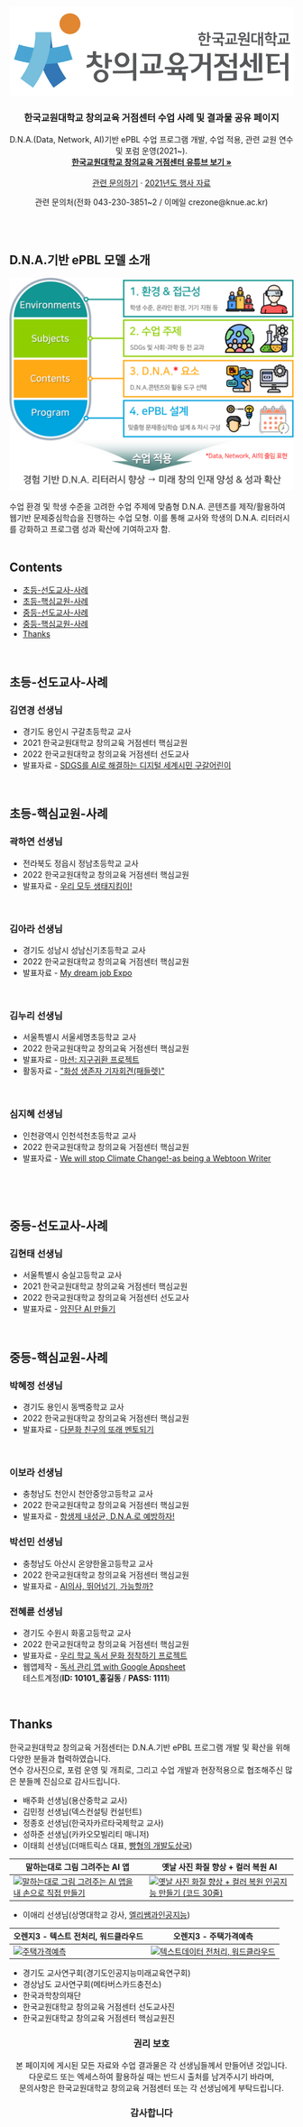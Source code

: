 <p align="center">
  <a href="https://github.com/anespart1/DNA_ePBL_results/">
    <img src="https://github.com/anespart1/DNA_ePBL_results/blob/main/etc_files/knue-cec-logo-removebg-preview.png" alt="knue-cec logo">
  </a>
</p>


<h3 align="center">한국교원대학교 창의교육 거점센터 수업 사례 및 결과물 공유 페이지</h3>

<p align="center">
  D.N.A.(Data, Network, AI)기반 ePBL 수업 프로그램 개발, 수업 적용, 관련 교원 연수 및 포럼 운영(2021~).
  <br>
  <a href="https://www.youtube.com/channel/UCeGM0FMjjaZyf5ew4ypaPWg"><strong>한국교원대학교 창의교육 거점센터 유튜브 보기 »</strong></a>
  <br>
  <br>
  <a href="https://github.com/anespart1/DNA_ePBL_results/issues/new?assignees=&labels=&template=knue-cec-%EC%9D%B4%EC%8A%88-%ED%85%9C%ED%94%8C%EB%A6%BF.md&title=">관련 문의하기</a>
  ·
  <a href="https://github.com/anespart1/crezone_ebooks">2021년도 행사 자료</a>
</p>


<p align="center">
  관련 문의처(전화 043-230-3851~2 / 이메일 crezone@knue.ac.kr)
</p>

<br><br>

## D.N.A.기반 ePBL 모델 소개

<p align="center">
  <a href="https://github.com/anespart1/DNA_ePBL_results/">
    <img src="https://github.com/anespart1/DNA_ePBL_results/blob/main/etc_files/DNA_based_ePBL_model.png" alt="knue-cec program diagram">
  </a>
</p>

수업 환경 및 학생 수준을 고려한 수업 주제에 맞춤형 D.N.A. 콘텐츠를 제작/활용하여 웹기반 문제중심학습을 진행하는 수업 모형. 이를 통해 교사와 학생의 D.N.A. 리터러시를 강화하고 프로그램 성과 확산에 기여하고자 함.
<br><br>

## Contents

- [초등-선도교사-사례](#초등-선도교사-사례)
- [초등-핵심교원-사례](#초등-핵심교원-사례)
- [중등-선도교사-사례](#중등-선도교사-사례)
- [중등-핵심교원-사례](#중등-핵심교원-사례)
- [Thanks](#Thanks)

<br>

## 초등-선도교사-사례

### 김연경 선생님

- 경기도 용인시 구갈초등학교 교사
- 2021 한국교원대학교 창의교육 거점센터 핵심교원
- 2022 한국교원대학교 창의교육 거점센터 선도교사
- 발표자료 - <a href="https://github.com/anespart1/DNA_ePBL_results/blob/main/Program_book/%EC%B4%88%EB%93%B1-%EC%84%A0%EB%8F%84%EA%B5%90%EC%82%AC-%EB%94%94%EC%A7%80%ED%84%B8%20%EC%84%B8%EA%B3%84%EC%8B%9C%EB%AF%BC%20%EA%B5%AC%EA%B0%88%EC%96%B4%EB%A6%B0%EC%9D%B4-%EA%B9%80%EC%97%B0%EA%B2%BD%EC%84%A0%EC%83%9D%EB%8B%98.pdf">SDGS를 AI로 해결하는 디지털 세계시민 구갈어린이</a>
<br>

## 초등-핵심교원-사례

### 곽하연 선생님

- 전라북도 정읍시 정남초등학교 교사
- 2022 한국교원대학교 창의교육 거점센터 핵심교원
- 발표자료 - <a href="https://github.com/anespart1/DNA_ePBL_results/blob/main/Program_book/%EC%B4%88%EB%93%B1-%ED%95%B5%EC%8B%AC%EA%B5%90%EC%9B%90-%EC%9A%B0%EB%A6%AC%20%EB%AA%A8%EB%91%90%20%EC%83%9D%ED%83%9C%EA%B3%84%20%EC%A7%80%ED%82%B4%EC%9D%B4-%EA%B3%BD%ED%95%98%EC%97%B0%EC%84%A0%EC%83%9D%EB%8B%98.pdf">우리 모두 생태지킴이!</a>
<br>

### 김아라 선생님

- 경기도 성남시 성남신기초등학교 교사
- 2022 한국교원대학교 창의교육 거점센터 핵심교원
- 발표자료 - <a href="https://github.com/anespart1/DNA_ePBL_results/blob/main/Program_book/%EC%B4%88%EB%93%B1-%ED%95%B5%EC%8B%AC%EA%B5%90%EC%9B%90-My%20dream%20job%20Expo-%EA%B9%80%EC%95%84%EB%9D%BC%EC%84%A0%EC%83%9D%EB%8B%98.pdf">My dream job Expo</a>
<br>

### 김누리 선생님

- 서울특별시 서울세명초등학교 교사
- 2022 한국교원대학교 창의교육 거점센터 핵심교원
- 발표자료 - <a href="https://github.com/anespart1/DNA_ePBL_results/blob/main/Program_book/%EC%B4%88%EB%93%B1-%ED%95%B5%EC%8B%AC%EA%B5%90%EC%9B%90-%EB%A7%88%EC%85%98%20%EC%A7%80%EA%B5%AC%20%EA%B7%80%ED%99%98%20%ED%94%84%EB%A1%9C%EC%A0%9D%ED%8A%B8-%EA%B9%80%EB%88%84%EB%A6%AC%EC%84%A0%EC%83%9D%EB%8B%98.pdf">마션: 지구귀환 프로젝트</a>
- 활동자료 - <a href="https://padlet.com/lively9227/21iuntlww1mjotik">"화성 생존자 기자회견(패들렛)" </a>
<br>

### 심지혜 선생님

- 인천광역시 인천석천초등학교 교사
- 2022 한국교원대학교 창의교육 거점센터 핵심교원
- 발표자료 - <a href="https://github.com/anespart1/DNA_ePBL_results/blob/main/Program_book/%EC%B4%88%EB%93%B1-%ED%95%B5%EC%8B%AC%EA%B5%90%EC%9B%90-We%20will%20stop%20Climate%20Change-%EC%8B%AC%EC%A7%80%ED%98%9C%EC%84%A0%EC%83%9D%EB%8B%98.pdf">We will stop Climate Change!-as being a Webtoon Writer</a>
<br>
<br><br>

## 중등-선도교사-사례

### 김현태 선생님

- 서울특별시 숭실고등학교 교사
- 2021 한국교원대학교 창의교육 거점센터 핵심교원
- 2022 한국교원대학교 창의교육 거점센터 선도교사
- 발표자료 - <a href="https://github.com/anespart1/DNA_ePBL_results/blob/69fdd51e438900aea64a533fc1669b0254fc224e/Program_book/%EC%A4%91%EB%93%B1-%EC%84%A0%EB%8F%84%EA%B5%90%EC%82%AC-EC%95%94%EC%84%B8%ED%8F%AC%20%EC%9D%B4%EB%AF%B8%EC%A7%80%20%EB%B6%84%EB%A5%98%EB%A5%BC%20%ED%86%B5%ED%95%9C%20%EC%95%94%EC%A7%84%EB%8B%A8%20AI%EB%A7%8C%EB%93%A4%EA%B8%B0-%EA%B9%80%ED%98%84%ED%83%9C%EC%84%A0%EC%83%9D%EB%8B%98.pdf">암진단 AI 만들기</a>
<br>

## 중등-핵심교원-사례

### 박혜정 선생님

- 경기도 용인시 동백중학교 교사
- 2022 한국교원대학교 창의교육 거점센터 핵심교원
- 발표자료 - <a href="https://github.com/anespart1/DNA_ePBL_results/blob/f0138afa2708f96c281c1afdbdd4ffa1bb1e239b/Program_book/%EC%A4%91%EB%93%B1-%ED%95%B5%EC%8B%AC%EA%B5%90%EC%9B%90-%EB%8B%A4%EB%AC%B8%ED%99%94%20%EC%B9%9C%EA%B5%AC%EC%9D%98%20%EB%98%90%EB%9E%98%20%EB%A9%98%ED%86%A0%EB%90%98%EA%B8%B0-%EB%B0%95%ED%98%9C%EC%A0%95%EC%84%A0%EC%83%9D%EB%8B%98.pdf">다문화 친구의 또래 멘토되기</a>
<br>

### 이보라 선생님

- 충청남도 천안시 천안중앙고등학교 교사
- 2022 한국교원대학교 창의교육 거점센터 핵심교원
- 발표자료 - <a href="https://github.com/anespart1/DNA_ePBL_results/blob/f0138afa2708f96c281c1afdbdd4ffa1bb1e239b/Program_book/%EC%A4%91%EB%93%B1-%ED%95%B5%EC%8B%AC%EA%B5%90%EC%9B%90-%ED%95%AD%EC%83%9D%EC%A0%9C%20%EB%82%B4%EC%84%B1%EA%B7%A0%20DNA%EB%A1%9C%20%EC%98%88%EB%B0%A9%ED%95%98%EC%9E%90-%EC%9D%B4%EB%B3%B4%EB%9D%BC%EC%84%A0%EC%83%9D%EB%8B%98.pdf">항생제 내성균, D.N.A.로 예방하자!</a>
  <br>

### 박선민 선생님

- 충청남도 아산시 온양한올고등학교 교사
- 2022 한국교원대학교 창의교육 거점센터 핵심교원
- 발표자료 - <a href="https://github.com/anespart1/DNA_ePBL_results/blob/f0138afa2708f96c281c1afdbdd4ffa1bb1e239b/Program_book/%EC%A4%91%EB%93%B1-%ED%95%B5%EC%8B%AC%EA%B5%90%EC%9B%90-AI%20%EC%9D%98%EC%82%AC%20%EB%9B%B0%EC%96%B4%EB%84%98%EA%B8%B0%20%EA%B0%80%EB%8A%A5%ED%95%A0%EA%B9%8C-%EB%B0%95%EC%84%A0%EB%AF%BC%EC%84%A0%EC%83%9D%EB%8B%98.pdf">AI의사, 뛰어넘기, 가능할까?</a>
  <br>

### 전혜륜 선생님

- 경기도 수원시 화홍고등학교 교사
- 2022 한국교원대학교 창의교육 거점센터 핵심교원
- 발표자료 - <a href="https://github.com/anespart1/DNA_ePBL_results/blob/f0138afa2708f96c281c1afdbdd4ffa1bb1e239b/Program_book/%EC%A4%91%EB%93%B1-%ED%95%B5%EC%8B%AC%EA%B5%90%EC%9B%90-%EC%9A%B0%EB%A6%AC%20%ED%95%99%EA%B5%90%20%EB%8F%85%EC%84%9C%20%EB%AC%B8%ED%99%94%20%EC%A0%95%EC%B0%A9%ED%95%98%EA%B8%B0%20%ED%94%84%EB%A1%9C%EC%A0%9D%ED%8A%B8-%EC%A0%84%ED%98%9C%EB%A5%9C%EC%84%A0%EC%83%9D%EB%8B%98.pdf">우리 학교 독서 문화 정착하기 프로젝트</a>
- 웹앱제작 - <a href="https://www.appsheet.com/start/151e09fb-2ead-4e13-8ff2-c156fe174a4d">독서 관리 앱 with Google Appsheet</a> <br> 테스트계정(**ID: 10101_홍길동** / **PASS: 1111**)

<br>

## Thanks

한국교원대학교 창의교육 거점센터는 D.N.A.기반 ePBL 프로그램 개발 및 확산을 위해 다양한 분들과 협력하였습니다.<br>
연수 강사진으로, 포럼 운영 및 개최로, 그리고 수업 개발과 현장적용으로 협조해주신 많은 분들께 진심으로 감사드립니다.

- 배주화 선생님(용산중학교 교사)
- 김민정 선생님(덱스컨설팅 컨설턴트)
- 정종호 선생님(한국자카르타국제학교 교사)
- 성하준 선생님(카카오모빌리티 매니저)
- 이태희 선생님(더매트릭스 대표, [빵형의 개발도상국](https://www.youtube.com/channel/UC9PB9nKYqKEx_N3KM-JVTpg))

| 말하는대로 그림 그려주는 AI 앱 | 옛날 사진 화질 향상 + 컬러 복원 AI |
| ------------- | -------------- |
|[![말하는대로 그림 그려주는 AI 앱을 내 손으로 직접 만들기](https://i.ytimg.com/vi/JTw4WNC1Dy4/hqdefault.jpg)](https://www.youtube.com/watch?v=JTw4WNC1Dy4 "유튜브 - 빵형의 개발 도상국")|[![옛날 사진 화질 향상 + 컬러 복원 인공지능 만들기 (코드 30줄)](https://i.ytimg.com/vi/vMlLgA-nhuY/hqdefault.jpg)](https://www.youtube.com/watch?v=vMlLgA-nhuY "유튜브 - 빵형의 개발 도상국")|

- 이애리 선생님(상명대학교 강사, [엘리쌤과인공지능](https://www.youtube.com/@user-il8xu7sw3f))

| 오렌지3 - 텍스트 전처리, 워드클라우드 | 오렌지3 - 주택가격예측 |
| ------------- | -------------- |
|[![주택가격예측](https://i.ytimg.com/vi/l_SmizxCWiw/hqdefault.jpg)](https://www.youtube.com/watch?v=l_SmizxCWiw "유튜브 - 엘리쌤과인공지능")|[![텍스트데이터 전처리, 워드클라우드](https://i.ytimg.com/vi/MBIuRPd_cn0/hqdefault.jpg)](https://www.youtube.com/watch?v=MBIuRPd_cn0 "유튜브 - 엘리쌤과인공지능")|

- 경기도 교사연구회(경기도인공지능미래교육연구회)
- 경상남도 교사연구회(메타버스카드충전소)
- 한국과학창의재단
- 한국교원대학교 창의교육 거점센터 선도교사진
- 한국교원대학교 창의교육 거점센터 핵심교원진



<h3 align="center">권리 보호</h3>

<p align="center">
  본 페이지에 게시된 모든 자료와 수업 결과물은 각 선생님들께서 만들어낸 것입니다.
  <br>
  다운로드 또는 엑세스하여 활용하실 때는 반드시 출처를 남겨주시기 바라며,<br>
  문의사항은 한국교원대학교 창의교육 거점센터 또는 각 선생님에게 부탁드립니다.
  <br>
</p>
<h3 align="center">감사합니다</h3>
